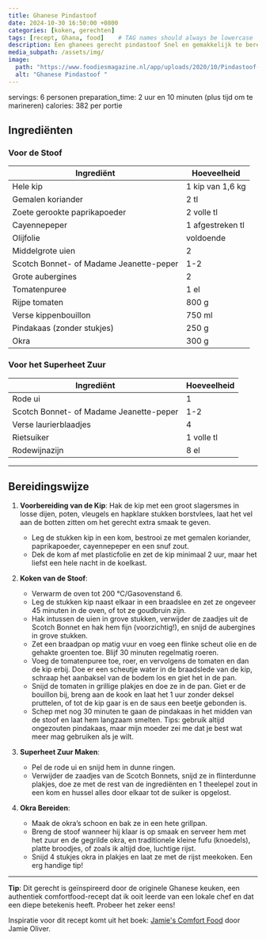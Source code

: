 ```yaml
---
title: Ghanese Pindastoof
date: 2024-10-30 16:50:00 +0800
categories: [koken, gerechten]
tags: [recept, Ghana, food]    # TAG names should always be lowercase
description: Een ghanees gerecht pindastoof Snel en gemakkelijk te bereiden. 
media_subpath: /assets/img/
image:
  path: "https://www.foodiesmagazine.nl/app/uploads/2020/10/Pindastoof-met-kip.jpeg"
  alt: "Ghanese Pindastoof "
---
```


servings: 6 personen
preparation_time: 2 uur en 10 minuten (plus tijd om te marineren)
calories: 382 per portie


## Ingrediënten

### Voor de Stoof

| Ingrediënt                             | Hoeveelheid             |
|----------------------------------------|--------------------------|
| Hele kip                               | 1 kip van 1,6 kg        |
| Gemalen koriander                      | 2 tl                    |
| Zoete gerookte paprikapoeder           | 2 volle tl              |
| Cayennepeper                           | 1 afgestreken tl        |
| Olijfolie                              | voldoende               |
| Middelgrote uien                       | 2                        |
| Scotch Bonnet- of Madame Jeanette-peper| 1-2                      |
| Grote aubergines                       | 2                        |
| Tomatenpuree                           | 1 el                     |
| Rijpe tomaten                          | 800 g                    |
| Verse kippenbouillon                   | 750 ml                   |
| Pindakaas (zonder stukjes)             | 250 g                    |
| Okra                                   | 300 g                    |

### Voor het Superheet Zuur

| Ingrediënt                             | Hoeveelheid             |
|----------------------------------------|--------------------------|
| Rode ui                                | 1                        |
| Scotch Bonnet- of Madame Jeanette-peper| 1-2                      |
| Verse laurierblaadjes                  | 4                        |
| Rietsuiker                             | 1 volle tl               |
| Rodewijnazijn                          | 8 el                     |

---

## Bereidingswijze

1. **Voorbereiding van de Kip**: Hak de kip met een groot slagersmes in losse dijen, poten, vleugels en hapklare stukken borstvlees, laat het vel aan de botten zitten om het gerecht extra smaak te geven.
   - Leg de stukken kip in een kom, bestrooi ze met gemalen koriander, paprikapoeder, cayennepeper en een snuf zout.
   - Dek de kom af met plasticfolie en zet de kip minimaal 2 uur, maar het liefst een hele nacht in de koelkast.

2. **Koken van de Stoof**:
   - Verwarm de oven tot 200 °C/Gasovenstand 6.
   - Leg de stukken kip naast elkaar in een braadslee en zet ze ongeveer 45 minuten in de oven, of tot ze goudbruin zijn.
   - Hak intussen de uien in grove stukken, verwijder de zaadjes uit de Scotch Bonnet en hak hem fijn (voorzichtig!), en snijd de aubergines in grove stukken.
   - Zet een braadpan op matig vuur en voeg een flinke scheut olie en de gehakte groenten toe. Blijf 30 minuten regelmatig roeren.
   - Voeg de tomatenpuree toe, roer, en vervolgens de tomaten en dan de kip erbij. Doe er een scheutje water in de braadslede van de kip, schraap het aanbaksel van de bodem los en giet het in de pan.
   - Snijd de tomaten in grillige plakjes en doe ze in de pan. Giet er de bouillon bij, breng aan de kook en laat het 1 uur zonder deksel pruttelen, of tot de kip gaar is en de saus een beetje gebonden is.
   - Schep met nog 30 minuten te gaan de pindakaas in het midden van de stoof en laat hem langzaam smelten. Tips: gebruik altijd ongezouten pindakaas, maar mijn moeder zei me dat je best wat meer mag gebruiken als je wilt.

3. **Superheet Zuur Maken**:
   - Pel de rode ui en snijd hem in dunne ringen.
   - Verwijder de zaadjes van de Scotch Bonnets, snijd ze in flinterdunne plakjes, doe ze met de rest van de ingrediënten en 1 theelepel zout in een kom en hussel alles door elkaar tot de suiker is opgelost.

4. **Okra Bereiden**:
   - Maak de okra’s schoon en bak ze in een hete grillpan.
   - Breng de stoof wanneer hij klaar is op smaak en serveer hem met het zuur en de gegrilde okra, en traditionele kleine fufu (knoedels), platte broodjes, of zoals ik altijd doe, luchtige rijst.
   - Snijd 4 stukjes okra in plakjes en laat ze met de rijst meekoken. Een erg handige tip!

---

**Tip**: Dit gerecht is geïnspireerd door de originele Ghanese keuken, een authentiek comfortfood-recept dat ik ooit leerde van een lokale chef en dat een diepe betekenis heeft. Probeer het zeker eens!

Inspiratie voor dit recept komt uit het boek: <a href="https://www.bol.com/nl/nl/p/jamie-s-comfort-food/9200000030602674/" target="_blank">Jamie's Comfort Food</a> door Jamie Oliver.